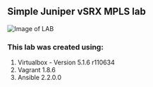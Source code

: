 ## Simple Juniper vSRX MPLS lab 

![Image of LAB](https://juniperlabs.files.wordpress.com/2014/01/lab-topology1.png?w=2400&h=&crop=1)


### This lab was created using:
1. Virtualbox - Version 5.1.6 r110634
2. Vagrant 1.8.6
3. Ansible 2.2.0.0
